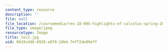 ```yaml
---
content_type: resource
description: ''
file: null
file_location: /coursemedia/res-18-005-highlights-of-calculus-spring-2010/0619c4468928e8702db47eff2de09eff_lec2.jpg
file_type: image/jpeg
resourcetype: Image
title: lec2.jpg
uid: 0619c446-8928-e870-2db4-7eff2de09eff
---
```

